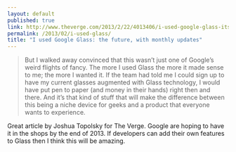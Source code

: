 ```yaml
---
layout: default
published: true
link: http://www.theverge.com/2013/2/22/4013406/i-used-google-glass-its-the-future-with-monthly-updates
permalink: /2013/02/i-used-glass/
title: "I used Google Glass: the future, with monthly updates"
---
```


> But I walked away convinced that this wasn’t just one of Google’s weird flights of fancy. The more I used Glass the more it made sense to me; the more I wanted it. If the team had told me I could sign up to have my current glasses augmented with Glass technology, I would have put pen to paper (and money in their hands) right then and there. And it’s that kind of stuff that will make the difference between this being a niche device for geeks and a product that everyone wants to experience.

Great article by Joshua Topolsky for The Verge. Google are hoping to have it in the shops by the end of 2013. If developers can add their own features to Glass then I think this will be amazing.